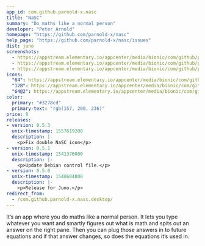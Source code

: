 ```yaml
---
app_id: com.github.parnold-x.nasc
title: "NaSC"
summary: "Do maths like a normal person"
developer: "Peter Arnold"
homepage: "https://github.com/parnold-x/nasc"
help_page: "https://github.com/parnold-x/nasc/issues"
dist: juno
screenshots:
  - https://appstream.elementary.io/appcenter/media/bionic/com/github/parnold-x.nasc/0B673B0091B1F409CC087D53CB4A83F3/screenshots/image-1_orig.png
  - https://appstream.elementary.io/appcenter/media/bionic/com/github/parnold-x.nasc/0B673B0091B1F409CC087D53CB4A83F3/screenshots/image-2_orig.png
  - https://appstream.elementary.io/appcenter/media/bionic/com/github/parnold-x.nasc/0B673B0091B1F409CC087D53CB4A83F3/screenshots/image-3_orig.png
icons:
  "64": https://appstream.elementary.io/appcenter/media/bionic/com/github/parnold-x.nasc/0B673B0091B1F409CC087D53CB4A83F3/icons/64x64/com.github.parnold-x.nasc_com.github.parnold-x.nasc.png
  "128": https://appstream.elementary.io/appcenter/media/bionic/com/github/parnold-x.nasc/0B673B0091B1F409CC087D53CB4A83F3/icons/128x128/com.github.parnold-x.nasc_com.github.parnold-x.nasc.png
  "64@2": https://appstream.elementary.io/appcenter/media/bionic/com/github/parnold-x.nasc/0B673B0091B1F409CC087D53CB4A83F3/icons/64x64@2/com.github.parnold-x.nasc_com.github.parnold-x.nasc.png
color:
  primary: "#3278cd"
  primary-text: "rgb(157, 200, 236)"
price: 8
releases:
- version: 0.5.3
  unix-timestamp: 1557619200
  description: |-
    <p>Fix double NaSC icon</p>
- version: 0.5.1
  unix-timestamp: 1541376000
  description: |-
    <p>Update Debian control file.</p>
- version: 0.5.0
  unix-timestamp: 1540684800
  description: |-
    <p>Release for Juno.</p>
redirect_from:
  - /com.github.parnold-x.nasc.desktop/
---
```


<p>It’s an app where you do maths like a normal person. It lets you type whatever you want and smartly figures out what is math and spits out an answer on the right pane. Then you can plug those answers in to future equations and if that answer changes, so does the equations it’s used in.</p>